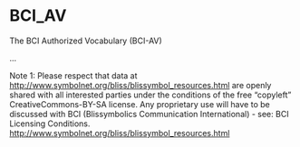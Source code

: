 # BCI_AV

The BCI Authorized Vocabulary (BCI-AV)

...

Note 1: Please respect that data at http://www.symbolnet.org/bliss/blissymbol_resources.html are openly shared with all interested parties under the conditions of the free “copyleft” CreativeCommons-BY-SA license. Any proprietary use will have to be discussed with BCI (Blissymbolics Communication International) - see: BCI Licensing Conditions.
http://www.symbolnet.org/bliss/blissymbol_resources.html
